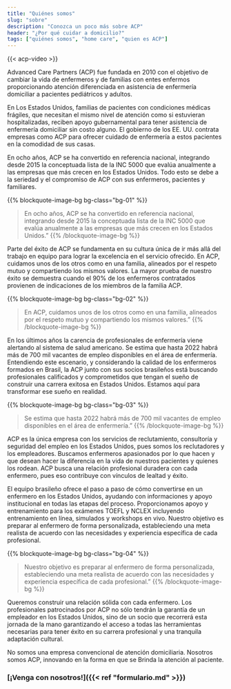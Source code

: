 ```yaml
---
title: "Quiénes somos"
slug: "sobre"
description: "Conozca un poco más sobre ACP"
header: "¿Por qué cuidar a domicilio?"
tags: ["quiénes somos", "home care", "quien es ACP"]
---
```


{{< acp-video >}}

Advanced Care Partners (ACP) fue fundada en 2010 con el objetivo de cambiar la vida de enfermeros y de familias con entes enfermos proporcionando atención diferenciada en asistencia de enfermería domiciliar a pacientes pediátricos y adultos.

En Los Estados Unidos, familias de pacientes con condiciones médicas frágiles, que necesitan el mismo nivel de atención como si estuvieran hospitalizadas, reciben apoyo gubernamental para tener asistencia de enfermería domiciliar sin costo alguno. El gobierno de los EE. UU. contrata empresas como ACP para ofrecer cuidado de enfermería a estos pacientes en la comodidad de sus casas.

En ocho años, ACP se ha convertido en referencia nacional, integrando desde 2015 la conceptuada lista de la INC 5000 que evalúa anualmente a las empresas que más crecen en los Estados Unidos. Todo esto se debe a la seriedad y el compromiso de ACP con sus enfermeros, pacientes y familiares.

{{% blockquote-image-bg bg-class="bg-01" %}}
  > En ocho años, ACP se ha convertido en referencia nacional, integrando desde 2015 la conceptuada lista de la INC 5000 que evalúa anualmente a las empresas que más crecen en los Estados Unidos.”
{{% /blockquote-image-bg %}}

Parte del éxito de ACP se fundamenta en su cultura única de ir más allá del trabajo en equipo para lograr la excelencia en el servicio ofrecido. En ACP, cuidamos unos de los otros como en una familia, alineados por el respeto mutuo y compartiendo los mismos valores. La mayor prueba de nuestro éxito se demuestra cuando el 90% de los enfermeros contratados provienen de indicaciones de los miembros de la familia ACP.

{{% blockquote-image-bg bg-class="bg-02" %}}
  > En ACP, cuidamos unos de los otros como en una familia, alineados por el respeto mutuo y compartiendo los mismos valores.”
{{% /blockquote-image-bg %}}

En los últimos años la carencia de profesionales de enfermería viene alertando al sistema de salud americano. Se estima que hasta 2022 habrá más de 700 mil vacantes de empleo disponibles en el área de enfermería. Entendiendo este escenario, y considerando la calidad de los enfermeros formados en Brasil, la ACP junto con sus socios brasileños está buscando profesionales calificados y comprometidos que tengan el sueño de construir una carrera exitosa en Estados Unidos. Estamos aquí para transformar ese sueño en realidad.

{{% blockquote-image-bg bg-class="bg-03" %}}
  > Se estima que hasta 2022 habrá más de 700 mil vacantes de empleo disponibles en el área de enfermería.”
{{% /blockquote-image-bg %}}

ACP es la única empresa con los servicios de reclutamiento, consultoría y seguridad del empleo en los Estados Unidos, pues somos los reclutadores y los empleadores. Buscamos enfermeros apasionados por lo que hacen y que desean hacer la diferencia en la vida de nuestros pacientes y quienes los rodean. ACP busca una relación profesional duradera con cada enfermero, pues eso contribuye con vínculos de lealtad y éxito.

El equipo brasileño ofrece el paso a paso de cómo convertirse en un enfermero en los Estados Unidos, ayudando con informaciones y apoyo institucional en todas las etapas del proceso. Proporcionamos apoyo y entrenamiento para los exámenes TOEFL y NCLEX incluyendo entrenamiento en línea, simulados y workshops en vivo. Nuestro objetivo es preparar al enfermero de forma personalizada, estableciendo una meta realista de acuerdo con las necesidades y experiencia específica de cada profesional.

{{% blockquote-image-bg bg-class="bg-04" %}}
  > Nuestro objetivo es preparar al enfermero de forma personalizada, estableciendo una meta realista de acuerdo con las necesidades y experiencia específica de cada profesional.”
{{% /blockquote-image-bg %}}

Queremos construir una relación sólida con cada enfermero. Los profesionales patrocinados por ACP no sólo tendrán la garantía de un empleador en los Estados Unidos, sino de un socio que recorrerá esta jornada de la mano garantizando el acceso a todas las herramientas necesarias para tener éxito en su carrera profesional y una tranquila adaptación cultural.

<!-- markdownlint-disable MD033 -->
<p class="bold">No somos una empresa convencional de atención domiciliaria. Nosotros somos ACP, innovando en la forma en que se Brinda la atención al paciente.</p>
<!-- markdownlint-enable MD033 -->

### [¡Venga con nosotros!]({{< ref "formulario.md" >}})
